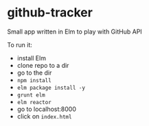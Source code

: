 # github-tracker
Small app written in Elm to play with GitHub API


To run it:
* install Elm
* clone repo to a dir
* go to the dir
* `npm install`
* `elm package install -y`
* `grunt elm`
* `elm reactor`
* go to localhost:8000
* click on `index.html`
